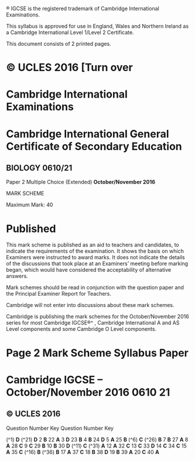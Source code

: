 ® IGCSE is the registered trademark of Cambridge International Examinations. 

 This syllabus is approved for use in England, Wales and Northern Ireland as a Cambridge International Level 1/Level 2 Certificate. 

 This document consists of 2 printed pages. 

# © UCLES 2016 [Turn over 

# Cambridge International Examinations 

# Cambridge International General Certificate of Secondary Education 

## BIOLOGY 0610/21 

Paper 2 Multiple Choice (Extended) **October/November 2016** 

MARK SCHEME 

Maximum Mark: 40 

# Published 

This mark scheme is published as an aid to teachers and candidates, to indicate the requirements of the examination. It shows the basis on which Examiners were instructed to award marks. It does not indicate the details of the discussions that took place at an Examiners’ meeting before marking began, which would have considered the acceptability of alternative answers. 

Mark schemes should be read in conjunction with the question paper and the Principal Examiner Report for Teachers. 

Cambridge will not enter into discussions about these mark schemes. 

Cambridge is publishing the mark schemes for the October/November 2016 series for most Cambridge IGCSE®^ , Cambridge International A and AS Level components and some Cambridge O Level components. 


# Page 2 Mark Scheme Syllabus Paper 

# Cambridge IGCSE – October/November 2016 0610 21 

## © UCLES 2016 

 Question Number Key Question Number Key 

(^1) **D** (^21) **D** 2 **B** 22 **A** 3 **D** 23 **B** 4 **B** 24 **D** 5 **A** 25 **B** (^6) **C** (^26) **B** 7 **B** 27 **A** 8 **A** 28 **C** 9 **C** 29 **B** 10 **B** 30 **D** (^11) **C** (^31) **A** 12 **A** 32 **C** 13 **C** 33 **D** 14 **C** 34 **C** 15 **A** 35 **C** (^16) **B** (^36) **B** 17 **A** 37 **C** 18 **B** 38 **D** 19 **B** 39 **A** 20 **C** 40 **A** 


